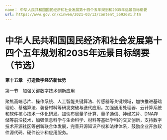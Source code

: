 ```yaml
---
name： 中华人民共和国国民经济和社会发展第十四个五年规划和2035年远景目标纲要
url: https://www.gov.cn/xinwen/2021-03/13/content_5592681.htm
---
```


# 中华人民共和国国民经济和社会发展第十四个五年规划和2035年远景目标纲要（节选）

**第十五章　打造数字经济新优势**

第一节　加强关键数字技术创新应用

聚焦高端芯片、操作系统、人工智能关键算法、传感器等关键领域，加快推进基础理论、基础算法、装备材料等研发突破与迭代应用。加强通用处理器、云计算系统和软件核心技术一体化研发。加快布局量子计算、量子通信、神经芯片、DNA存储等前沿技术，加强信息科学与生命科学、材料等基础学科的交叉创新，支持数字技术开源社区等创新联合体发展，完善开源知识产权和法律体系，鼓励企业开放软件源代码、硬件设计和应用服务。